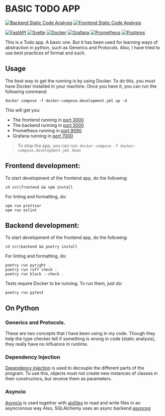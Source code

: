 # BASIC TODO APP

[![Backend Static Code Analysis](https://github.com/cojua8/todo-app/actions/workflows/static_code_analysis_backend.yml/badge.svg)](https://github.com/cojua8/todo-app/actions/workflows/static_code_analysis_backend.yml)
[![Frontend Static Code Analysis](https://github.com/cojua8/todo-app/actions/workflows/static_code_analysis_frontend.yml/badge.svg)](https://github.com/cojua8/todo-app/actions/workflows/static_code_analysis_frontend.yml)

[![FastAPI](https://img.shields.io/badge/FastAPI-005571?style=for-the-badge&logo=fastapi)](https://fastapi.tiangolo.com/)
[![Svelte](https://img.shields.io/badge/svelte-%23f1413d.svg?style=for-the-badge&logo=svelte&logoColor=white)](https://svelte.dev/)
[![Docker](https://img.shields.io/badge/docker-%230db7ed.svg?style=for-the-badge&logo=docker&logoColor=white)](https://www.docker.com/)
[![Grafana](https://img.shields.io/badge/grafana-%23F46800.svg?style=for-the-badge&logo=grafana&logoColor=white)](https://grafana.com/)
[![Prometheus](https://img.shields.io/badge/Prometheus-E6522C?style=for-the-badge&logo=Prometheus&logoColor=white)](https://prometheus.io/)
[![Postgres](https://img.shields.io/badge/postgres-%23316192.svg?style=for-the-badge&logo=postgresql&logoColor=white)](https://www.postgresql.org/)

This is a Todo app. A basic one. But it has been used for learning ways of abstraction in python, such as Generics and Protocols. Also, I have tried to use best practices of format and such.

## Usage

The best way to get the running is by using Docker. To do this, you must have Docker installed in your machine. Once you have it, you can run the following command:

    docker compose -f docker-compose.development.yml up -d

This will get you:

- The frontend running in [port 3000](http://localhost:3000/)
- The backend running in [port 5000](http://localhost:5000/)
- Prometheus running in [port 9090](http://localhost:9090/)
- Grafana running in [port 7000](http://localhost:7000/)

> To stop the app, you can run: `docker compose -f docker-compose.development.yml down`

## Frontend development:

To start development of the frontend app, do the following:

    cd src\frontend && npm install

For linting and formatting, do:

    npm run prettier
    npm run eslint

## Backend development:

To start development of the frontend app, do the following:

    cd src\backend && poetry install

For linting and formatting, do:

    poetry run pyright .
    poetry run ruff check .
    poetry run black --check .

Tests require Docker to be running. To run them, just do:

    poetry run pytest

## On Python

### Generics and Protocols.

These are two concepts that I have been using in my code. Though they help the type checker tell if something is wrong in code (static analysis), they really have no influence in runtime.

### Dependency Injection

[Dependency injection](https://python-dependency-injector.ets-labs.org/introduction/di_in_python.html) is used to decouple the different parts of the program. To use this, objects must not create new instances of classes in their constructors, but receive them as parameters.

### Asyncio

[Asyncio](https://docs.python.org/3/library/asyncio.html) is used together with [aiofiles](https://aiofiles.readthedocs.io/en/stable/) to read and write files in an asyncronous way
Also, SQLAlchemy uses an async backend [asyncpg](https://magicstack.github.io/asyncpg/current/)
